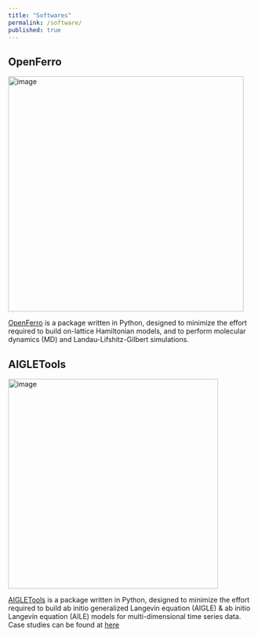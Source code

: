 ```yaml
---
title: "Softwares"
permalink: /software/
published: true
---
```


## OpenFerro
<img width="480" alt="image" src="https://github.com/user-attachments/assets/468291da-7244-45c1-b5dd-40a91dd57960">

[OpenFerro](https://github.com/salinelake/OpenFerro) is a package written in Python, designed to minimize the effort required to build on-lattice Hamiltonian models, and to perform molecular dynamics (MD) and Landau-Lifshitz-Gilbert simulations.

## AIGLETools

<img width="428" alt="image" src="https://github.com/user-attachments/assets/ab49084a-1a88-45bb-8ff0-5489b1a4b30b">

[AIGLETools](https://github.com/salinelake/AIGLETools/tree/main) is a package written in Python, designed to minimize the effort required to build ab initio generalized Langevin equation (AIGLE) & ab initio Langevin equation (AILE) models for multi-dimensional time series data.
Case studies can be found at [here](https://pubs.acs.org/doi/full/10.1021/acs.jctc.4c00729)
